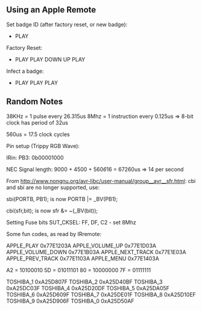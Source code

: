 
Using an Apple Remote
---------------------

Set badge ID (after factory reset, or new badge):
 - PLAY 

Factory Reset:
 - PLAY PLAY DOWN UP PLAY

Infect a badge:
 - PLAY PLAY PLAY






Random Notes
------------

38KHz = 1 pulse every 26.315us
8Mhz  = 1 instruction every 0.125us
 => 8-bit clock has period of 32us

560us = 17.5 clock cycles

Pin setup (Trippy RGB Wave):

IRin: PB3: 0b00001000

NEC Signal length: 9000 + 4500 + 560*6*16 = 67260us
 => 14 per second

From http://www.nongnu.org/avr-libc/user-manual/group__avr__sfr.html:
cbi and sbi are no longer supported, use:

  sbi(PORTB, PB1); is now PORTB |= _BV(PB1);

  cbi(sfr,bit); is now sfr &= ~(_BV(bit));

Setting Fuse bits
    SUT_CKSEL: FF, DF, C2   - set 8Mhz

Some fun codes, as read by IRremote:

APPLE_PLAY              0x77E1203A
APPLE_VOLUME_UP         0x77E1D03A
APPLE_VOLUME_DOWN       0x77E1B03A
APPLE_NEXT_TRACK        0x77E1E03A
APPLE_PREV_TRACK        0x77E1103A
APPLE_MENU              0x77E1403A

A2 = 10100010
5D = 01011101
80 = 10000000
7F = 01111111

TOSHIBA_1               0xA25D807F
TOSHIBA_2               0xA25D40BF
TOSHIBA_3               0xA25DC03F
TOSHIBA_4               0xA25D20DF
TOSHIBA_5               0xA25DA05F
TOSHIBA_6               0xA25D609F
TOSHIBA_7               0xA25DE01F
TOSHIBA_8               0xA25D10EF
TOSHIBA_9               0xA25D906F
TOSHIBA_0               0xA25D50AF


